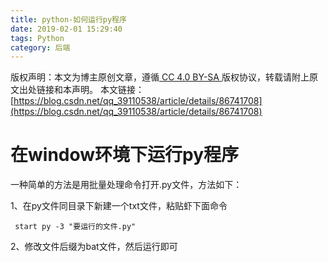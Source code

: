 ```yaml
---
title: python-如何运行py程序
date: 2019-02-01 15:29:40
tags: Python
category: 后端
---
```

 [ ](http://creativecommons.org/licenses/by-sa/4.0/) 版权声明：本文为博主原创文章，遵循[ CC 4.0 BY-SA ](http://creativecommons.org/licenses/by-sa/4.0/)版权协议，转载请附上原文出处链接和本声明。  本文链接：[https://blog.csdn.net/qq_39110538/article/details/86741708](https://blog.csdn.net/qq_39110538/article/details/86741708)   
    
   # 在window环境下运行py程序

 一种简单的方法是用批量处理命令打开.py文件，方法如下：

 1、在py文件同目录下新建一个txt文件，粘贴虾下面命令

 
```
 start py -3 "要运行的文件.py"
```
 2、修改文件后缀为bat文件，然后运行即可

   
 